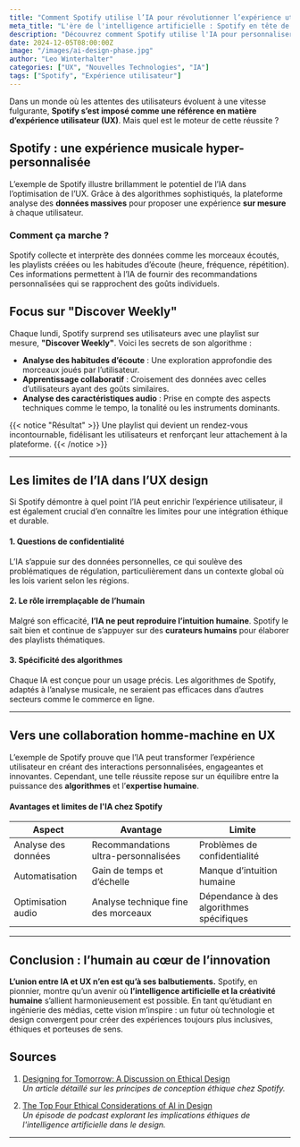 ```yaml
---
title: "Comment Spotify utilise l’IA pour révolutionner l’expérience utilisateur"
meta_title: "L'ère de l'intelligence artificielle : Spotify en tête de l'innovation UX"
description: "Découvrez comment Spotify utilise l'IA pour personnaliser l'expérience musicale et fidéliser ses utilisateurs."
date: 2024-12-05T08:00:00Z
image: "/images/ai-design-phase.jpg"
author: "Leo Winterhalter"
categories: ["UX", "Nouvelles Technologies", "IA"]
tags: ["Spotify", "Expérience utilisateur"]
---
```


Dans un monde où les attentes des utilisateurs évoluent à une vitesse fulgurante, **Spotify s’est imposé comme une référence en matière d’expérience utilisateur (UX)**. Mais quel est le moteur de cette réussite ? 


## Spotify : une expérience musicale hyper-personnalisée

L’exemple de Spotify illustre brillamment le potentiel de l’IA dans l’optimisation de l’UX. Grâce à des algorithmes sophistiqués, la plateforme analyse des **données massives** pour proposer une expérience **sur mesure** à chaque utilisateur.

### Comment ça marche ?

Spotify collecte et interprète des données comme les morceaux écoutés, les playlists créées ou les habitudes d’écoute (heure, fréquence, répétition). Ces informations permettent à l’IA de fournir des recommandations personnalisées qui se rapprochent des goûts individuels.


## Focus sur "Discover Weekly"

Chaque lundi, Spotify surprend ses utilisateurs avec une playlist sur mesure, **"Discover Weekly"**. Voici les secrets de son algorithme :

- **Analyse des habitudes d’écoute** : Une exploration approfondie des morceaux joués par l’utilisateur.
- **Apprentissage collaboratif** : Croisement des données avec celles d’utilisateurs ayant des goûts similaires.
- **Analyse des caractéristiques audio** : Prise en compte des aspects techniques comme le tempo, la tonalité ou les instruments dominants.

{{< notice "Résultat" >}}
Une playlist qui devient un rendez-vous incontournable, fidélisant les utilisateurs et renforçant leur attachement à la plateforme.
{{< /notice >}}

---

## Les limites de l’IA dans l’UX design

Si Spotify démontre à quel point l’IA peut enrichir l’expérience utilisateur, il est également crucial d’en connaître les limites pour une intégration éthique et durable.

#### 1. Questions de confidentialité

L’IA s’appuie sur des données personnelles, ce qui soulève des problématiques de régulation, particulièrement dans un contexte global où les lois varient selon les régions.

#### 2. Le rôle irremplaçable de l’humain

Malgré son efficacité, **l’IA ne peut reproduire l’intuition humaine**. Spotify le sait bien et continue de s’appuyer sur des **curateurs humains** pour élaborer des playlists thématiques.

#### 3. Spécificité des algorithmes

Chaque IA est conçue pour un usage précis. Les algorithmes de Spotify, adaptés à l’analyse musicale, ne seraient pas efficaces dans d’autres secteurs comme le commerce en ligne.

---

## Vers une collaboration homme-machine en UX

L’exemple de Spotify prouve que l’IA peut transformer l’expérience utilisateur en créant des interactions personnalisées, engageantes et innovantes. Cependant, une telle réussite repose sur un équilibre entre la puissance des **algorithmes** et l’**expertise humaine**.

#### Avantages et limites de l'IA chez Spotify

| **Aspect**                | **Avantage**                                          | **Limite**                             |
|---------------------------|------------------------------------------------------|----------------------------------------|
| Analyse des données       | Recommandations ultra-personnalisées                | Problèmes de confidentialité          |
| Automatisation            | Gain de temps et d’échelle                          | Manque d’intuition humaine            |
| Optimisation audio        | Analyse technique fine des morceaux                 | Dépendance à des algorithmes spécifiques |

---

## Conclusion : l’humain au cœur de l’innovation

**L’union entre IA et UX n’en est qu’à ses balbutiements.** Spotify, en pionnier, montre qu’un avenir où **l’intelligence artificielle et la créativité humaine** s’allient harmonieusement est possible. En tant qu’étudiant en ingénierie des médias, cette vision m’inspire : un futur où technologie et design convergent pour créer des expériences toujours plus inclusives, éthiques et porteuses de sens.


## Sources

1. [Designing for Tomorrow: A Discussion on Ethical Design](https://spotify.design/article/designing-for-tomorrow-a-discussion-on-ethical-design)  
   *Un article détaillé sur les principes de conception éthique chez Spotify.*

2. [The Top Four Ethical Considerations of AI in Design](https://creators.spotify.com/pod/show/patricia464/episodes/29-The-Top-Four-Ethical-Considerations-of-AI-in-Design-e23bv4s)  
   *Un épisode de podcast explorant les implications éthiques de l'intelligence artificielle dans le design.*

---